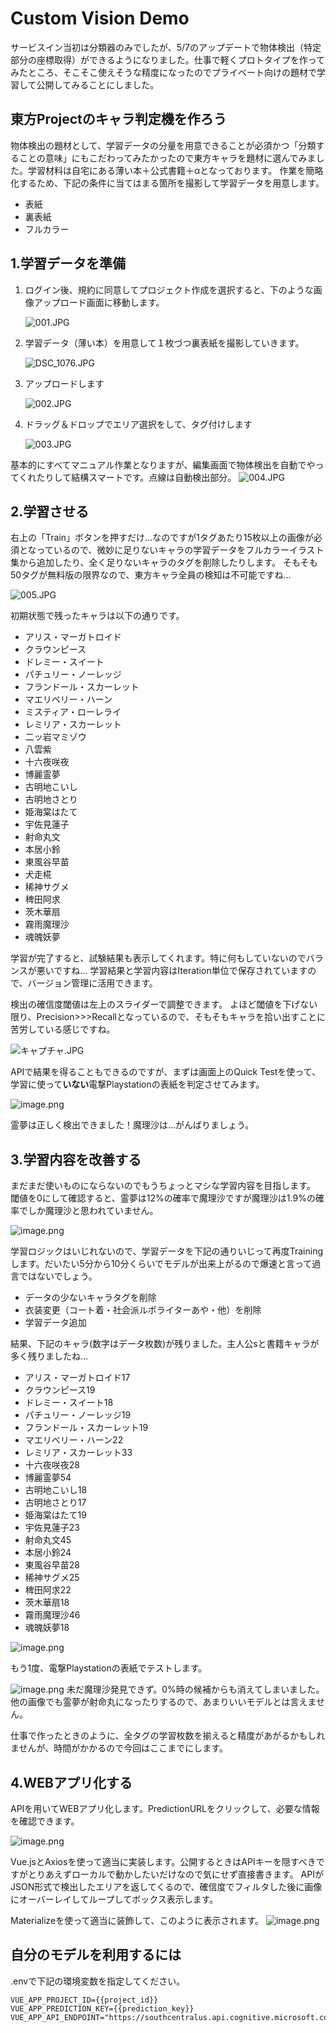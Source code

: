 # Custom Vision Demo
サービスイン当初は分類器のみでしたが、5/7のアップデートで物体検出（特定部分の座標取得）ができるようになりました。仕事で軽くプロトタイプを作ってみたところ、そこそこ使えそうな精度になったのでプライベート向けの題材で学習して公開してみることにしました。

## 東方Projectのキャラ判定機を作ろう

物体検出の題材として、学習データの分量を用意できることが必須かつ「分類することの意味」にもこだわってみたかったので東方キャラを題材に選んでみました。学習材料は自宅にある薄い本＋公式書籍＋αとなっております。
作業を簡略化するため、下記の条件に当てはまる箇所を撮影して学習データを用意します。

- 表紙
- 裏表紙
- フルカラー

## 1.学習データを準備

1. ログイン後、規約に同意してプロジェクト作成を選択すると、下のような画像アップロード画面に移動します。

    ![001.JPG](https://qiita-image-store.s3.amazonaws.com/0/129156/a4b1a96d-bf2b-698e-1ed9-c3d1be7cbae4.jpeg)

1. 学習データ（薄い本）を用意して１枚づつ裏表紙を撮影していきます。

    ![DSC_1076.JPG](https://qiita-image-store.s3.amazonaws.com/0/129156/9864e48e-0022-05ac-482f-dc36dbdf6d7b.jpeg)

1. アップロードします

    ![002.JPG](https://qiita-image-store.s3.amazonaws.com/0/129156/0158b2ab-670e-2416-3418-f390d37eb638.jpeg)

1. ドラッグ＆ドロップでエリア選択をして、タグ付けします

    ![003.JPG](https://qiita-image-store.s3.amazonaws.com/0/129156/60bad938-7746-cef6-5de3-a25a50dabc17.jpeg)

基本的にすべてマニュアル作業となりますが、編集画面で物体検出を自動でやってくれたりして結構スマートです。点線は自動検出部分。
![004.JPG](https://qiita-image-store.s3.amazonaws.com/0/129156/955dc919-f797-b0f8-d994-1d0bfbf0e282.jpeg)

## 2.学習させる

右上の「Train」ボタンを押すだけ…なのですが1タグあたり15枚以上の画像が必須となっているので、微妙に足りないキャラの学習データをフルカラーイラスト集から追加したり、全く足りないキャラのタグを削除したりします。
そもそも50タグが無料版の限界なので、東方キャラ全員の検知は不可能ですね…

![005.JPG](https://qiita-image-store.s3.amazonaws.com/0/129156/87ec6f97-a4e0-81b0-8f16-9133da812f21.jpeg)

初期状態で残ったキャラは以下の通りです。

- アリス・マーガトロイド
- クラウンピース
- ドレミー・スイート
- パチュリー・ノーレッジ
- フランドール・スカーレット
- マエリベリー・ハーン
- ミスティア・ローレライ
- レミリア・スカーレット
- 二ッ岩マミゾウ
- 八雲紫
- 十六夜咲夜
- 博麗霊夢
- 古明地こいし
- 古明地さとり
- 姫海棠はたて
- 宇佐見蓮子
- 射命丸文
- 本居小鈴
- 東風谷早苗
- 犬走椛
- 稀神サグメ
- 稗田阿求
- 茨木華扇
- 霧雨魔理沙
- 魂魄妖夢

学習が完了すると、試験結果も表示してくれます。特に何もしていないのでバランスが悪いですね…
学習結果と学習内容はIteration単位で保存されていますので、バージョン管理に活用できます。

検出の確信度閾値は左上のスライダーで調整できます。
よほど閾値を下げない限り、Precision>>>Recallとなっているので、そもそもキャラを拾い出すことに苦労している感じですね。

![キャプチャ.JPG](https://qiita-image-store.s3.amazonaws.com/0/129156/1570295a-0ef2-c5e3-f77b-fec6328c8ade.jpeg)

APIで結果を得ることもできるのですが、まずは画面上のQuick Testを使って、学習に使って**いない**電撃Playstationの表紙を判定させてみます。

![image.png](https://qiita-image-store.s3.amazonaws.com/0/129156/0721f3a5-bf6b-7efb-fdd1-2e2e62e989d7.png)

霊夢は正しく検出できました！魔理沙は…がんばりましょう。

## 3.学習内容を改善する

まだまだ使いものにならないのでもうちょっとマシな学習内容を目指します。
閾値を0にして確認すると、霊夢は12%の確率で魔理沙ですが魔理沙は1.9%の確率でしか魔理沙と思われていません。

![image.png](https://qiita-image-store.s3.amazonaws.com/0/129156/e9f5c168-2d0d-3630-4ff8-e90af1bc3e1b.png)

学習ロジックはいじれないので、学習データを下記の通りいじって再度Trainingします。だいたい5分から10分くらいでモデルが出来上がるので爆速と言って過言ではないでしょう。

- データの少ないキャラタグを削除
- 衣装変更（コート着・社会派ルポライターあや・他）を削除
- 学習データ追加

結果、下記のキャラ(数字はデータ枚数)が残りました。主人公sと書籍キャラが多く残りましたね…

- アリス・マーガトロイド17
- クラウンピース19
- ドレミー・スイート18
- パチュリー・ノーレッジ19
- フランドール・スカーレット19
- マエリベリー・ハーン22
- レミリア・スカーレット33
- 十六夜咲夜28
- 博麗霊夢54
- 古明地こいし18
- 古明地さとり17
- 姫海棠はたて19
- 宇佐見蓮子23
- 射命丸文45
- 本居小鈴24
- 東風谷早苗28
- 稀神サグメ25
- 稗田阿求22
- 茨木華扇18
- 霧雨魔理沙46
- 魂魄妖夢18

![image.png](https://qiita-image-store.s3.amazonaws.com/0/129156/f2d656b0-2ac8-a894-053f-d8aa61837ca5.png)

もう1度、電撃Playstationの表紙でテストします。

![image.png](https://qiita-image-store.s3.amazonaws.com/0/129156/bcc08fff-37c1-1120-c2b5-52c656556065.png)
未だ魔理沙発見できず。0%時の候補からも消えてしまいました。
他の画像でも霊夢が射命丸になったりするので、あまりいいモデルとは言えません。

仕事で作ったときのように、全タグの学習枚数を揃えると精度があがるかもしれませんが、時間がかかるので今回はここまでにします。

## 4.WEBアプリ化する

APIを用いてWEBアプリ化します。PredictionURLをクリックして、必要な情報を確認できます。

![image.png](https://qiita-image-store.s3.amazonaws.com/0/129156/00b386fd-599c-6259-b73f-335fe6798e76.png)

Vue.jsとAxiosを使って適当に実装します。公開するときはAPIキーを隠すべきですがとりあえずローカルで動かしたいだけなので気にせず直接書きます。
APIがJSON形式で検出したエリアを返してくるので、確信度でフィルタした後に画像にオーバーレイしてループしてボックス表示します。

Materializeを使って適当に装飾して、このように表示されます。
![image.png](https://qiita-image-store.s3.amazonaws.com/0/129156/6274e92e-8688-2281-f0cf-691d707145a0.png)

## 自分のモデルを利用するには

.envで下記の環境変数を指定してください。

```
VUE_APP_PROJECT_ID={{project_id}}
VUE_APP_PREDICTION_KEY={{prediction_key}}
VUE_APP_API_ENDPOINT="https://southcentralus.api.cognitive.microsoft.com/customvision/v2.0/Prediction/"
```